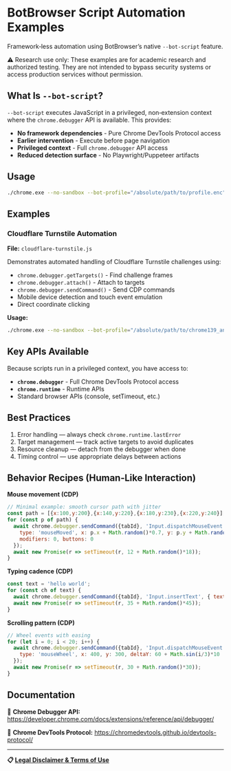 # BotBrowser Script Automation Examples

Framework‑less automation using BotBrowser’s native `--bot-script` feature.

⚠️ Research use only: These examples are for academic research and authorized testing. They are not intended to bypass security systems or access production services without permission.

## What Is `--bot-script`?

`--bot-script` executes JavaScript in a privileged, non‑extension context where the `chrome.debugger` API is available. This provides:

- **No framework dependencies** - Pure Chrome DevTools Protocol access
- **Earlier intervention** - Execute before page navigation
- **Privileged context** - Full `chrome.debugger` API access
- **Reduced detection surface** - No Playwright/Puppeteer artifacts

## Usage

```bash
./chrome.exe --no-sandbox --bot-profile="/absolute/path/to/profile.enc" --bot-script="your-script.js"
```

## Examples

### Cloudflare Turnstile Automation
**File:** `cloudflare-turnstile.js`

Demonstrates automated handling of Cloudflare Turnstile challenges using:
- `chrome.debugger.getTargets()` - Find challenge frames
- `chrome.debugger.attach()` - Attach to targets
- `chrome.debugger.sendCommand()` - Send CDP commands
- Mobile device detection and touch event emulation
- Direct coordinate clicking

**Usage:**
```bash
./chrome.exe --no-sandbox --bot-profile="/absolute/path/to/chrome139_android.enc" --bot-script="cloudflare-turnstile.js"
```

## Key APIs Available

Because scripts run in a privileged context, you have access to:

- **`chrome.debugger`** - Full Chrome DevTools Protocol access
- **`chrome.runtime`** - Runtime APIs
- Standard browser APIs (console, setTimeout, etc.)

## Best Practices

1. Error handling — always check `chrome.runtime.lastError`
2. Target management — track active targets to avoid duplicates
3. Resource cleanup — detach from the debugger when done
4. Timing control — use appropriate delays between actions

## Behavior Recipes (Human‑Like Interaction)

**Mouse movement (CDP)**
```js
// Minimal example: smooth cursor path with jitter
const path = [{x:100,y:200},{x:140,y:220},{x:180,y:230},{x:220,y:240}];
for (const p of path) {
  await chrome.debugger.sendCommand({tabId}, 'Input.dispatchMouseEvent', {
    type: 'mouseMoved', x: p.x + Math.random()*0.7, y: p.y + Math.random()*0.7,
    modifiers: 0, buttons: 0
  });
  await new Promise(r => setTimeout(r, 12 + Math.random()*18));
}
```

**Typing cadence (CDP)**
```js
const text = 'hello world';
for (const ch of text) {
  await chrome.debugger.sendCommand({tabId}, 'Input.insertText', { text: ch });
  await new Promise(r => setTimeout(r, 35 + Math.random()*45));
}
```

**Scrolling pattern (CDP)**
```js
// Wheel events with easing
for (let i = 0; i < 20; i++) {
  await chrome.debugger.sendCommand({tabId}, 'Input.dispatchMouseEvent', {
    type: 'mouseWheel', x: 400, y: 300, deltaY: 60 + Math.sin(i/3)*10
  });
  await new Promise(r => setTimeout(r, 30 + Math.random()*30));
}
```

## Documentation

📖 **Chrome Debugger API:** https://developer.chrome.com/docs/extensions/reference/api/debugger/

📖 **Chrome DevTools Protocol:** https://chromedevtools.github.io/devtools-protocol/

---

**📋 [Legal Disclaimer & Terms of Use](https://github.com/botswin/BotBrowser/blob/main/DISCLAIMER.md)**
